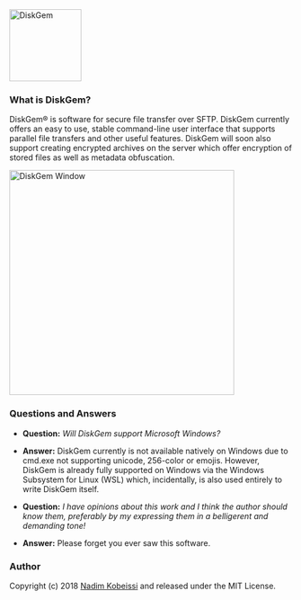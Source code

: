 <img src="https://diskgem.info/img/diskgem.svg" alt="DiskGem" width="128" />

### What is DiskGem?
DiskGem® is software for secure file transfer over SFTP. 
DiskGem currently offers an easy to use, stable command-line user interface that supports parallel file transfers and other useful features. DiskGem will soon also support creating encrypted archives on the server which offer encryption of stored files as well as metadata obfuscation.

<img src="https://diskgem.info/img/window.png" alt="DiskGem Window" width="400" />

### Questions and Answers

- **Question:** _Will DiskGem support Microsoft Windows?_
- **Answer:** DiskGem currently is not available natively on Windows due to cmd.exe not supporting unicode, 256-color or emojis. However, DiskGem is already fully supported on Windows via the Windows Subsystem for Linux (WSL) which, incidentally, is also used entirely to write DiskGem itself.

- **Question:** _I have opinions about this work and I think the author should know them, preferably by my expressing them in a belligerent and demanding tone!_
- **Answer:** Please forget you ever saw this software.

### Author
Copyright (c) 2018 [Nadim Kobeissi](https://nadim.computer) and released under the MIT License.
